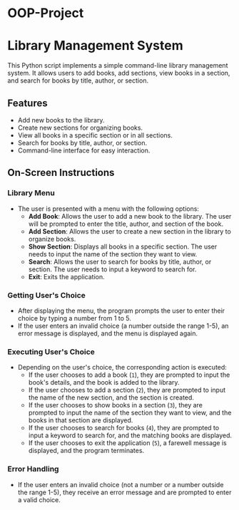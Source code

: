 # OOP-Project

# Library Management System
This Python script implements a simple command-line library management system. It allows users to add books, add sections, view books in a section, and search for books by title, author, or section.

## Features
- Add new books to the library.
- Create new sections for organizing books.
- View all books in a specific section or in all sections.
- Search for books by title, author, or section.
- Command-line interface for easy interaction.


## On-Screen Instructions

### Library Menu
- The user is presented with a menu with the following options:
  - **Add Book**: Allows the user to add a new book to the library. The user will be prompted to enter the title, author, and section of the book.
  - **Add Section**: Allows the user to create a new section in the library to organize books.
  - **Show Section**: Displays all books in a specific section. The user needs to input the name of the section they want to view.
  - **Search**: Allows the user to search for books by title, author, or section. The user needs to input a keyword to search for.
  - **Exit**: Exits the application.

### Getting User's Choice
- After displaying the menu, the program prompts the user to enter their choice by typing a number from 1 to 5.
- If the user enters an invalid choice (a number outside the range 1-5), an error message is displayed, and the menu is displayed again.

### Executing User's Choice
- Depending on the user's choice, the corresponding action is executed:
  - If the user chooses to add a book (`1`), they are prompted to input the book's details, and the book is added to the library.
  - If the user chooses to add a section (`2`), they are prompted to input the name of the new section, and the section is created.
  - If the user chooses to show books in a section (`3`), they are prompted to input the name of the section they want to view, and the books in that section are displayed.
  - If the user chooses to search for books (`4`), they are prompted to input a keyword to search for, and the matching books are displayed.
  - If the user chooses to exit the application (`5`), a farewell message is displayed, and the program terminates.

### Error Handling
- If the user enters an invalid choice (not a number or a number outside the range 1-5), they receive an error message and are prompted to enter a valid choice.